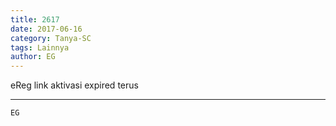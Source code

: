 ```yaml
---
title: 2617
date: 2017-06-16
category: Tanya-SC
tags: Lainnya
author: EG
---
```


eReg link aktivasi expired terus

---



`EG`
